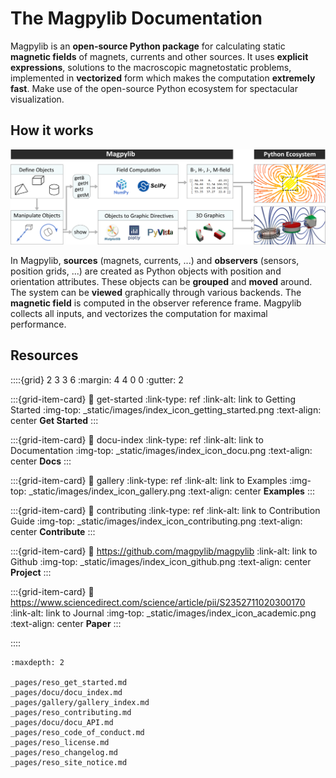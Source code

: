 # The Magpylib Documentation


Magpylib is an **open-source Python package** for calculating static **magnetic fields** of magnets, currents and other sources. It uses **explicit expressions**, solutions to the macroscopic magnetostatic problems, implemented in **vectorized** form which makes the computation **extremely fast**. Make use of the open-source Python ecosystem for spectacular visualization.

## How it works

![](_static/images/index_flowchart.png)

In Magpylib, **sources** (magnets, currents, ...) and **observers** (sensors, position grids, ...) are created as Python objects with position and orientation attributes. These objects can be **grouped** and **moved** around. The system can be **viewed** graphically through various backends. The **magnetic field** is computed in the observer reference frame. Magpylib collects all inputs, and vectorizes the computation for maximal performance.

## Resources

::::{grid} 2 3 3 6
:margin: 4 4 0 0
:gutter: 2

:::{grid-item-card}
:link: get-started
:link-type: ref
:link-alt: link to Getting Started
:img-top: _static/images/index_icon_getting_started.png
:text-align: center
**Get Started**
:::

:::{grid-item-card}
:link: docu-index
:link-type: ref
:link-alt: link to Documentation
:img-top: _static/images/index_icon_docu.png
:text-align: center
**Docs**
:::

:::{grid-item-card}
:link: gallery
:link-type: ref
:link-alt: link to Examples
:img-top: _static/images/index_icon_gallery.png
:text-align: center
**Examples**
:::

:::{grid-item-card}
:link: contributing
:link-type: ref
:link-alt: link to Contribution Guide
:img-top: _static/images/index_icon_contributing.png
:text-align: center
**Contribute**
:::

:::{grid-item-card}
:link: https://github.com/magpylib/magpylib
:link-alt: link to Github
:img-top: _static/images/index_icon_github.png
:text-align: center
**Project**
:::

:::{grid-item-card}
:link: https://www.sciencedirect.com/science/article/pii/S2352711020300170
:link-alt: link to Journal
:img-top: _static/images/index_icon_academic.png
:text-align: center
**Paper**
:::

::::

```{toctree}
:maxdepth: 2

_pages/reso_get_started.md
_pages/docu/docu_index.md
_pages/gallery/gallery_index.md
_pages/reso_contributing.md
_pages/docu/docu_API.md
_pages/reso_code_of_conduct.md
_pages/reso_license.md
_pages/reso_changelog.md
_pages/reso_site_notice.md
```

